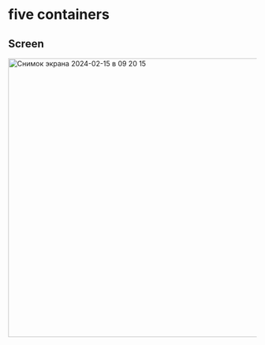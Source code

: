 # five containers



## Screen

<img width="565" alt="Снимок экрана 2024-02-15 в 09 20 15" src="https://github.com/Karyqqe/labColumns/assets/133410772/1d785273-7713-4b9c-96c0-bdbbff225f5d">
